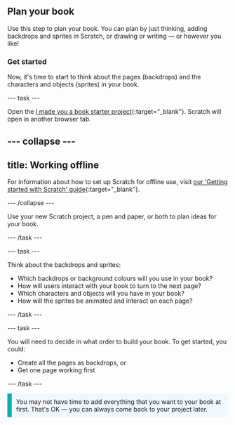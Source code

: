 ## Plan your book

Use this step to plan your book. You can plan by just thinking, adding backdrops and sprites in Scratch, or drawing or writing — or however you like! 

### Get started

Now, it's time to start to think about the pages (backdrops) and the characters and objects (sprites) in your book.

--- task ---

Open the [I made you a book starter project](https://scratch.mit.edu/projects/582223042/editor){:target="_blank"}. Scratch will open in another browser tab.

--- collapse ---
---
title: Working offline
---

For information about how to set up Scratch for offline use, visit [our 'Getting started with Scratch' guide](https://projects.raspberrypi.org/en/projects/getting-started-scratch){:target="_blank"}.

--- /collapse ---

Use your new Scratch project, a pen and paper, or both to plan ideas for your book.

--- /task ---

--- task ---

Think about the backdrops and sprites:
- Which backdrops or background colours will you use in your book? 
- How will users interact with your book to turn to the next page?
- Which characters and objects will you have in your book? 
- How will the sprites be animated and interact on each page?

--- /task ---

--- task ---

You will need to decide in what order to build your book. To get started, you could:
- Create all the pages as backdrops, or
- Get one page working first

--- /task ---

<p style="border-left: solid; border-width:10px; border-color: #0faeb0; background-color: aliceblue; padding: 10px;">
You may not have time to add everything that you want to your book at first. That's OK — you can always come back to your project later. 
</p>

